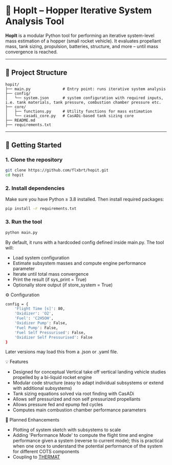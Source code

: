 # 🚀 HopIt – Hopper Iterative System Analysis Tool

**HopIt** is a modular Python tool for performing an iterative system-level mass estimation of a hopper (small rocket vehicle). It evaluates propellant mass, tank sizing, propulsion, batteries, structure, and more – until mass convergence is reached.

---

## 📁 Project Structure
```plaintext
hopit/
├── main.py              # Entry point: runs iterative system analysis
├── config/
│   └── system.json      # system configuration with required inputs, i.e. tank materials, tank pressure, combustion chamber pressure etc.
├── core/              
│   ├── functions.py	 # Utility functions for mass estimation
│   └── casadi_core.py	 # CasADi-based tank sizing core
├── README.md
├── requirements.txt	
```
---

## 🛫 Getting Started

### 1. Clone the repository

```bash
git clone https://github.com/flxbrt/hopit.git
cd hopit
```
### 2. Install dependencies
Make sure you have Python ≥ 3.8 installed. Then install required packages:

```bash
pip install -r requirements.txt
```
### 3. Run the tool
```bash
python main.py
```

By default, it runs with a hardcoded config defined inside main.py. The tool will:
- Load system configuration
- Estimate subsystem masses and compute engine performance parameter
- Iterate until total mass convergence
- Print the result (if sys_print = True)
- Optionally store output (if store_system = True)


⚙️ Configuration
```bash
config = {
    'Flight Time [s]': 80,
    'Oxidizer': 'O2',
    'Fuel': 'C2H5OH',
    'Oxidizer Pump': False,
    'Fuel Pump': False,
    'Fuel Self Pressurised': False,
    'Oxidizer Self Pressurised': False
}
```
Later versions may load this from a .json or .yaml file.

💡 Features
- Designed for conceptual Vertical take off vertical landing vehicle studies propelled by a bi-liquid rocket engine
- Modular code structure (easy to adapt individual subsystems or extend with additional subsystems)
- Tank sizing equations solved via root finding with CasADi
- Allows self pressurized and non self pressurized propellants
- Allows pressure fed and epump fed cycles
- Computes main combustion chamber performance parameters

🚀 Planned Enhancements
- Plotting of system sketch with subsystems to scale
- Adding 'Performance Mode' to compute the flight time and engine performance given a system (reverse to current mode); this is practical when one once to understand the potential performance of the system for different COTS components
- Coupling to [THERMAT](https://github.com/flxbrt/THERMAT)
